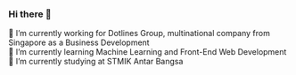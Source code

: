 ### Hi there 👋

🔭 I’m currently working for Dotlines Group, multinational company from Singapore as a Business Development   
🌱 I’m currently learning Machine Learning and Front-End Web Development    
👯 I’m currently studying at STMIK Antar Bangsa  


<!--
**yuna1411/yuna1411** is a ✨ _special_ ✨ repository because its `README.md` (this file) appears on your GitHub profile.


